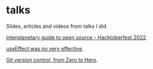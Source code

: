 # talks
Slides, articles and videos from talks I did

[Interplanetary guide to open source - Hacktoberfest 2022](https://404answernotfound.github.io/talks/interplanetary-guide-to-opensource-hacktoberfest-2022/slides/). 

[useEffect was no very effective](https://404answernotfound.github.io/talks/useeffect-was-not-very-effective/slides/). 

[Git version control, from Zero to Hero](https://404answernotfound.github.io/talks/git-version-control-zero-to-hero). 

